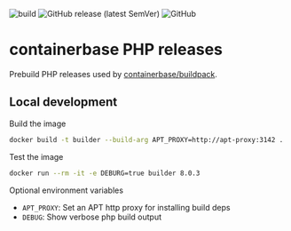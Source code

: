 ![build](https://github.com/containerbase/php/workflows/build/badge.svg)
![GitHub release (latest SemVer)](https://img.shields.io/github/v/release/containerbase/php)
![GitHub](https://img.shields.io/github/license/containerbase/php)

# containerbase PHP releases

Prebuild PHP releases used by [containerbase/buildpack](https://github.com/containerbase/buildpack).

## Local development

Build the image

```bash
docker build -t builder --build-arg APT_PROXY=http://apt-proxy:3142 .
```

Test the image

```bash
docker run --rm -it -e DEBURG=true builder 8.0.3
```

Optional environment variables

- `APT_PROXY`: Set an APT http proxy for installing build deps
- `DEBUG`: Show verbose php build output
